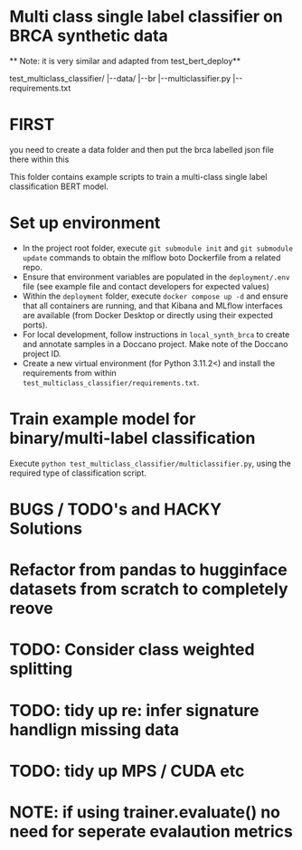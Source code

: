 # Multi class single label classifier on BRCA synthetic data

** Note: it is very similar and adapted from test_bert_deploy**

test_multiclass_classifier/
    |--data/
        |--br
    |--multiclassifier.py
    |--requirements.txt


# FIRST
you need to create a data folder and then put the brca labelled json file there within this 

This folder contains example scripts to train a multi-class single label classification BERT model.

# Set up environment
- In the project root folder, execute `git submodule init` and `git submodule update` commands to obtain the mlflow boto Dockerfile from a related repo.
- Ensure that environment variables are populated in the `deployment/.env` file (see example file and contact developers for expected values)
- Within the `deployment` folder, execute `docker compose up -d` and ensure that all containers are running, and that Kibana and MLflow interfaces are available (from Docker Desktop or directly using their expected ports).
- For local development, follow instructions in `local_synth_brca` to create and annotate samples in a Doccano project. Make note of the Doccano project ID.
- Create a new virtual environment (for Python 3.11.2<) and install the requirements from within `test_multiclass_classifier/requirements.txt`.

# Train example model for binary/multi-label classification
Execute `python test_multiclass_classifier/multiclassifier.py`, using the required type of classification script.

# BUGS / TODO's and HACKY Solutions 

# Refactor from pandas to hugginface datasets from scratch to completely reove 
# TODO: Consider class weighted splitting
# TODO: tidy up re: infer signature handlign missing data
# TODO: tidy up MPS / CUDA etc
# NOTE: if using trainer.evaluate() no need for seperate evalaution metrics
